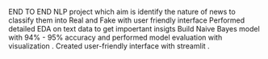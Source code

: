 END TO END NLP project which aim is identify the nature of news to classify them into Real and Fake with user friendly interface
Performed detailed EDA on text data to get impoertant insigts
Build Naive Bayes model with 94% - 95% accuracy and performed model evaluation with visualization .
Created user-friendly interface with streamlit .
